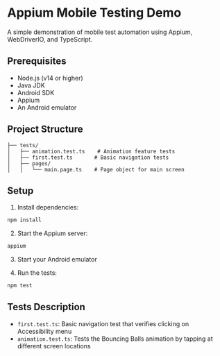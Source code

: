 # Appium Mobile Testing Demo

A simple demonstration of mobile test automation using Appium, WebDriverIO, and TypeScript.

## Prerequisites

- Node.js (v14 or higher)
- Java JDK
- Android SDK
- Appium
- An Android emulator

## Project Structure
```
├── tests/
│   ├── animation.test.ts    # Animation feature tests
│   ├── first.test.ts       # Basic navigation tests
│   ├── pages/
│   │   └── main.page.ts    # Page object for main screen
```

## Setup

1. Install dependencies:
```bash
npm install
```

2. Start the Appium server:
```bash
appium
```

3. Start your Android emulator

4. Run the tests:
```bash
npm test
```

## Tests Description

- `first.test.ts`: Basic navigation test that verifies clicking on Accessibility menu
- `animation.test.ts`: Tests the Bouncing Balls animation by tapping at different screen locations

